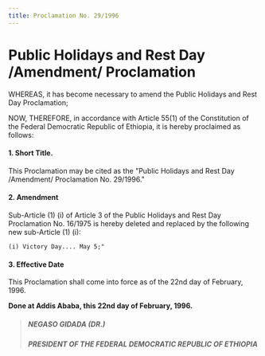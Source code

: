 ```yaml
---
title: Proclamation No. 29/1996
---
```


# Public Holidays and Rest Day /Amendment/ Proclamation

WHEREAS, it has become necessary to amend the Public Holidays and Rest Day Proclamation;

NOW, THEREFORE, in accordance with Article 55(1) of the Constitution of the Federal Democratic Republic of Ethiopia, it is hereby proclaimed as follows:

#### 1. Short Title.

This Proclamation may be cited as the "Public Holidays and Rest Day /Amendment/ Proclamation No. 29/1996."

#### 2. Amendment

Sub-Article (1) (i) of Article 3 of the Public Holidays and Rest Day Proclamation No. 16/1975 is hereby deleted and replaced by the following new sub-Article (1) (i):

    (i) Victory Day.... May 5;"

#### 3. Effective Date

This Proclamation shall come into force as of the 22nd day of February, 1996.

**Done at Addis Ababa, this 22nd day of February, 1996.**

> ##### NEGASO GIDADA (DR.)
>
> ##### PRESIDENT OF THE FEDERAL DEMOCRATIC REPUBLIC OF ETHIOΡΙΑ